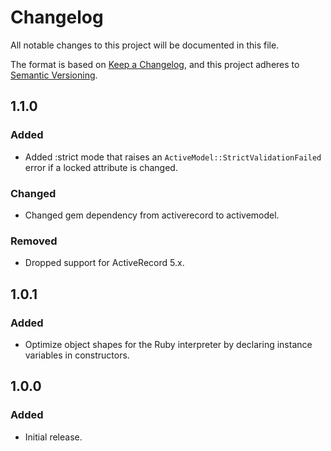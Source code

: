 # Changelog
All notable changes to this project will be documented in this file.

The format is based on [Keep a Changelog](https://keepachangelog.com/en/1.0.0/),
and this project adheres to [Semantic Versioning](https://semver.org/spec/v2.0.0.html).

## 1.1.0

### Added

- Added :strict mode that raises an `ActiveModel::StrictValidationFailed` error if a locked attribute is changed.

### Changed

- Changed gem dependency from activerecord to activemodel.

### Removed

- Dropped support for ActiveRecord 5.x.

## 1.0.1

### Added
- Optimize object shapes for the Ruby interpreter by declaring instance variables in constructors.

## 1.0.0

### Added
- Initial release.
